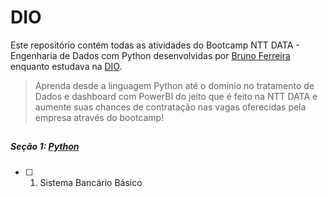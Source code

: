 # DIO

Este repositório contém todas as atividades do Bootcamp NTT DATA - Engenharia de Dados com Python desenvolvidas por [Bruno Ferreira](https://www.linkedin.com/in/brunokye/) enquanto estudava na [DIO](https://web.dio.me/track/engenharia-dados-python).

>Aprenda desde a linguagem Python até o domínio no tratamento de Dados e dashboard com PowerBI do jeito que é feito na NTT DATA e aumente suas chances de contratação nas vagas oferecidas pela empresa através do bootcamp!

##

##### Seção 1: [Python]()
- [ ] 1. Sistema Bancário Básico
